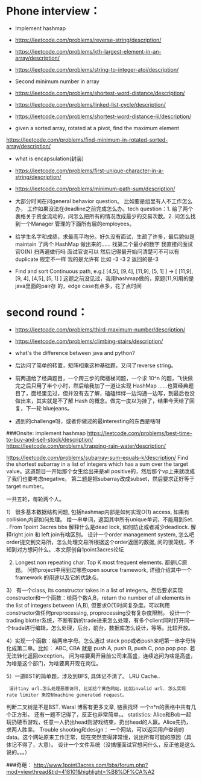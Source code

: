 # Phone interview：

* Implement hashmap

* https://leetcode.com/problems/reverse-string/description/

* https://leetcode.com/problems/kth-largest-element-in-an-array/description/

* https://leetcode.com/problems/string-to-integer-atoi/description/

* Second minimum number in array

* https://leetcode.com/problems/shortest-word-distance/description/

* https://leetcode.com/problems/linked-list-cycle/description/

* https://leetcode.com/problems/shortest-word-distance-iii/description/

* given a sorted array, rotated at a pivot, find the maximum element

https://leetcode.com/problems/find-minimum-in-rotated-sorted-array/description/

* what is encapsulation(封装)

* https://leetcode.com/problems/first-unique-character-in-a-string/description/
* https://leetcode.com/problems/minimum-path-sum/description/

* 大部分时间在问general behavior question。 比如要是组里有人不工作怎么办， 工作如果没法在deadline之前完成怎么办。tech question：1. 给了两个表格关于资金流动的，问怎么把所有的情况改成最少的交易次数。2. 问怎么找到一个Manager 管理的下面所有层的employees。

* 给学生名字和成绩，求最高平均分。好久没有面试，生疏了许多，最后貌似是 maintain 了两个 HashMap 做出来的……
找第二个最小的数字 我直接问面试官O(N) 扫两遍做行吗 面试官说可以 然后记得最开始问清楚可不可以有duplicate 规定不一样 我的是允许有 比如 -3 -3 2 返回的是-3

* Find and sort Continuous path,
e.g.[ [4,5], [9,4], [11,9], [5, 1] ] -> [ [11,9], [9, 4], [4,5], [5, 1] ]
这题之前没⻅过，我⽤hashmap做的，原题[11,9]⽤的是java⾥⾯的pair存
的，edge case有点多，花了点时间

# second round：
* https://leetcode.com/problems/third-maximum-number/description/
* https://leetcode.com/problems/climbing-stairs/description/
* what's the difference between java and python?

* 后边问了简单的转置，矩阵相乘这种基础题，又问了reverse string。

* 前两道给了经典题目，一个跨三步的爬楼梯问题，一个求 10^n 的题，飞快做完之后只用了半个小时，然后给我加了一道让实现 HashMap ……也算经典题目了，面经里见过，但并没有去了解，磕磕绊绊一边沟通一边写，到最后也没做出来，其实就是不了解 Hash 的概念。做完一度以为挂了，结果今天给了回复，下一轮 bluejeans。

* 遇到的challenge呀，或者你做过的最interesting的东西是啥呀

###Onsite:
implement hashmap
https://leetcode.com/problems/best-time-to-buy-and-sell-stock/description/
https://leetcode.com/problems/trapping-rain-water/description/

https://leetcode.com/problems/subarray-sum-equals-k/description/
Find the shortest subarray in a list of integers which has a sum over the target value。这道题目一开始那个女生给出来是all positive的，然后那个vp上来就改成了我们也要考虑negative。
第二题是把subarray改成subset，然后要求正好等于target number。


一共五轮，每轮两个人。

1） 很多基本数据结构问题, 包括hashmap内部是如何实现O(1) access, 如果有collision,内部如何处理。
      给一串单词，返回其中所有unique单词，不能用到Set. . From 1point 3acres bbs
      解释什么是dead lock, 如何防止或者减少deadlock. 解释right join 和 left join有啥区别。
      设计一个order management system, 怎么吧order提交到交易所，怎么处理交易所根据这个order返回的数据, 问的很笼统，不知到对方想问什么。.本文原创自1point3acres论坛

2)  Longest non repeating char. 
     Top K most frequent elements. 都是LC原题。
     问你project中用到过哪些open source framework, 详细介绍其中一个framework 的用途以及它的优缺点。


3） 有一个class, its constructor takes in a list of integers。然后要求实现constructor和一个函数：给两个数A,B，return the number of all elements in the list of integers between (A,B), 但要求O(1)时间复杂度。可以利用constructor做任何preprocessing, proprocessing没有复杂度限制。
      设计一个trading blotter系统，不断有新的trade进来怎么处理，有多个client同时打开同一个trade进行编辑，怎么处理，后台，前台，数据库怎么设计，等等。比较开放。

4）实现一个函数：给两串字母。怎么通过 stack pop或者push来吧第一串字母转化成第二串。比如： ABC, CBA 就是 push A, push B, push C, pop pop pop. 若无法转化返回exception。
     问为啥要离开目前公司来高盛，连续追问为啥是高盛，为啥是这个部门，为啥要离开现在岗位。

5）一道BST的简单题，涉及到BFS, 具体记不清了。 
     LRU Cache.. 
     
     设计tiny url.怎么处理恶意访问, 比如给个黄色网站，比如invalid url. 怎么实现 rate limiter 来控制machine generated request。

判断二叉树是不是BST. Waral 博客有更多文章,
链表找环
一个n*n的表格中共有几个正方形。
还有一题不记得了，反正也非常简单。。
statistics:
Alice和Bob一起玩扔硬币游戏，任意一人扔出head则游戏结束，扔出head的人赢。Alice先扔，求两人胜率。
Trouble shooting和design：
一个网站，可以返回用户查询的data。这个网站原来工作正常，现在突然变得非常慢，说出所有可能的原因（具体记不得了，大意）。
设计一个文件系统（没搞懂面试官想问什么，反正他是这么说的。。。）

###奇葩：
http://www.1point3acres.com/bbs/forum.php?mod=viewthread&tid=418101&highlight=%B8%DF%CA%A2
